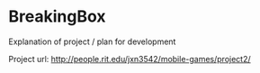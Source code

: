 BreakingBox
===========
Explanation of project / plan for development

Project url:
http://people.rit.edu/jxn3542/mobile-games/project2/


